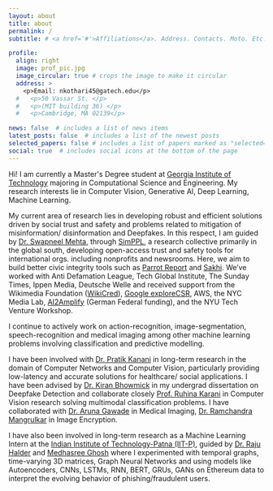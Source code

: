```yaml
---
layout: about
title: about
permalink: /
subtitle: # <a href='#'>Affiliations</a>. Address. Contacts. Moto. Etc.

profile:
  align: right
  image: prof_pic.jpg
  image_circular: true # crops the image to make it circular
  address: >
    <p>Email: nkothari45@gatech.edu</p>
  #   <p>50 Vassar St. </p>
  #   <p>(MIT building 36) </p>
  #   <p>Cambridge, MA 02139</p>

news: false  # includes a list of news items
latest_posts: false  # includes a list of the newest posts
selected_papers: false # includes a list of papers marked as "selected={true}"
social: true  # includes social icons at the bottom of the page
---
```


Hi! I am currently a Master's Degree student at [Georgia Institute of Technology](https://www.gatech.edu/) majoring in Computational Science and Engineering.
My research interests lie in Computer Vision, Generative AI, Deep Learning, Machine Learning. 

My current area of research lies in developing robust and efficient solutions driven by social trust and safety and problems related to mitigation of misinformation/ disinformation and Deepfakes. In this respect, I am guided by [Dr. Swapneel Mehta](https://swapneelm.github.io/), through [SimPPL](https://simppl.org/team), a research collective primarily in the global south, developing open-access trust and safety tools for international orgs. including nonprofits and newsrooms. Here, we aim to build better civic integrity tools such as [Parrot Report](https://parrot.report/about) and [Sakhi](https://sakhi.simppl.org/). We’ve worked with Anti Defamation League, Tech Global Institute, The Sunday Times, Ippen Media, Deutsche Welle and received support from the Wikimedia Foundation ([WikiCred](https://meta.m.wikimedia.org/wiki/WikiCred/2022_CFP/Audit_the_Impact_of_Credibility_in_Online_Information_Ecosystems)), [Google exploreCSR](https://research.google/outreach/explore-csr/recipients/), AWS, the NYC Media Lab, [AI2Amplify](https://www.goethe.de/prj/aia/en/index.html) (German Federal funding), and the NYU Tech Venture Workshop.

I continue to actively work on action-recognition, image-segmentation, speech-recognition and medical imaging among other machine learning problems involving classification and predictive modelling. 

I have been involved with [Dr. Pratik Kanani](https://www.researchgate.net/profile/Pratik-Kanani) in long-term research in the domain of Computer Networks and Computer Vision, particularly providing low-latency and accurate solutions for healthcare/ social applications.
I have been advised by [Dr. Kiran Bhowmick](https://www.researchgate.net/profile/Kiran-Bhowmick) in my undergrad dissertation on Deepfake Detection and collaborate closely [Prof. Ruhina Karani](https://www.researchgate.net/profile/Ruhina-Karani) in Computer Vision research solving multimodal classification problems.
I have collaborated with [Dr. Aruna Gawade](https://scholar.google.com/citations?user=IMFy_ugAAAAJ&hl=en) in Medical Imaging, [Dr. Ramchandra Mangrulkar](https://www.researchgate.net/profile/Ramchandra-Mangrulkar) in Image Encryption.

I have also been involved in long-term research as a Machine Learning Intern at the [Indian Institute of Technology-Patna (IIT-P)](https://www.iitp.ac.in/), guided by [Dr. Raju Halder](https://www.researchgate.net/profile/Raju-Halder) and [Medhasree Ghosh](https://scholar.google.ch/citations?user=DsGb9mgAAAAJ&hl=en) where I experimented with temporal graphs, time-varying 3D matrices, Graph Neural Networks and using models like
Autoencoders, CNNs, LSTMs, RNN, BERT, GRUs, GANs on Ethereum data to interpret the evolving behavior of
phishing/fraudulent users.


<!--
Write your biography here. Tell the world about yourself. Link to your favorite [subreddit](http://reddit.com). You can put a picture in, too. The code is already in, just name your picture `prof_pic.jpg` and put it in the `img/` folder.test

Put your address / P.O. box / other info right below your picture. You can also disable any of these elements by editing `profile` property of the YAML header of your `_pages/about.md`. Edit `_bibliography/papers.bib` and Jekyll will render your [publications page](/al-folio/publications/) automatically.

Link to your social media connections, too. This theme is set up to use [Font Awesome icons](http://fortawesome.github.io/Font-Awesome/) and [Academicons](https://jpswalsh.github.io/academicons/), like the ones below. Add your Facebook, Twitter, LinkedIn, Google Scholar, or just disable all of them.
-->